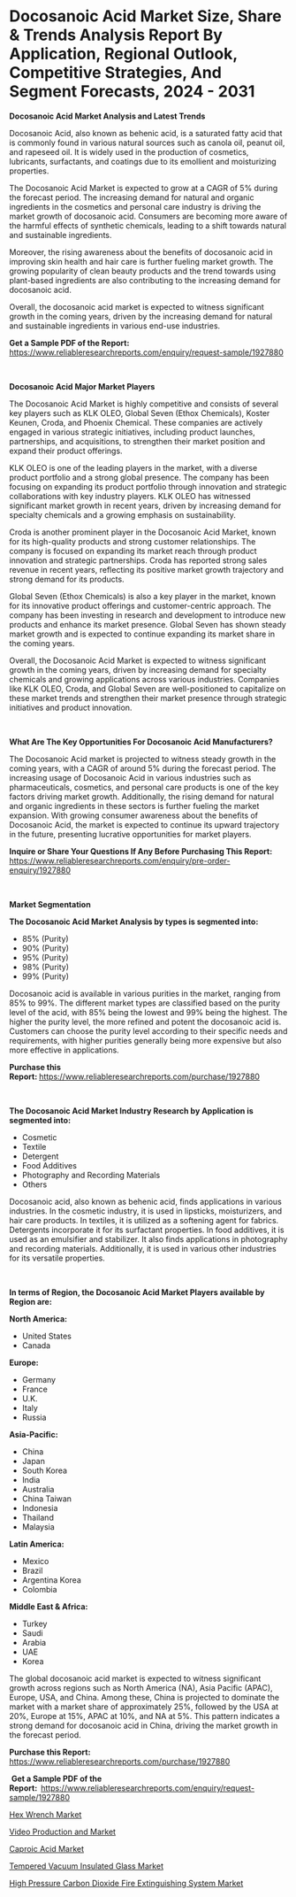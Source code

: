 <p><h1>Docosanoic Acid Market Size, Share & Trends Analysis Report By Application, Regional Outlook, Competitive Strategies, And Segment Forecasts, 2024 - 2031</h1></p><p><strong>Docosanoic Acid Market Analysis and Latest Trends</strong></p>
<p><p>Docosanoic Acid, also known as behenic acid, is a saturated fatty acid that is commonly found in various natural sources such as canola oil, peanut oil, and rapeseed oil. It is widely used in the production of cosmetics, lubricants, surfactants, and coatings due to its emollient and moisturizing properties.</p><p>The Docosanoic Acid Market is expected to grow at a CAGR of 5% during the forecast period. The increasing demand for natural and organic ingredients in the cosmetics and personal care industry is driving the market growth of docosanoic acid. Consumers are becoming more aware of the harmful effects of synthetic chemicals, leading to a shift towards natural and sustainable ingredients.</p><p>Moreover, the rising awareness about the benefits of docosanoic acid in improving skin health and hair care is further fueling market growth. The growing popularity of clean beauty products and the trend towards using plant-based ingredients are also contributing to the increasing demand for docosanoic acid.</p><p>Overall, the docosanoic acid market is expected to witness significant growth in the coming years, driven by the increasing demand for natural and sustainable ingredients in various end-use industries.</p></p>
<p><strong>Get a Sample PDF of the Report:&nbsp;</strong> <a href="https://www.reliableresearchreports.com/enquiry/request-sample/1927880">https://www.reliableresearchreports.com/enquiry/request-sample/1927880</a></p>
<p>&nbsp;</p>
<p><strong>Docosanoic Acid Major Market Players</strong></p>
<p><p>The Docosanoic Acid Market is highly competitive and consists of several key players such as KLK OLEO, Global Seven (Ethox Chemicals), Koster Keunen, Croda, and Phoenix Chemical. These companies are actively engaged in various strategic initiatives, including product launches, partnerships, and acquisitions, to strengthen their market position and expand their product offerings.</p><p>KLK OLEO is one of the leading players in the market, with a diverse product portfolio and a strong global presence. The company has been focusing on expanding its product portfolio through innovation and strategic collaborations with key industry players. KLK OLEO has witnessed significant market growth in recent years, driven by increasing demand for specialty chemicals and a growing emphasis on sustainability.</p><p>Croda is another prominent player in the Docosanoic Acid Market, known for its high-quality products and strong customer relationships. The company is focused on expanding its market reach through product innovation and strategic partnerships. Croda has reported strong sales revenue in recent years, reflecting its positive market growth trajectory and strong demand for its products.</p><p>Global Seven (Ethox Chemicals) is also a key player in the market, known for its innovative product offerings and customer-centric approach. The company has been investing in research and development to introduce new products and enhance its market presence. Global Seven has shown steady market growth and is expected to continue expanding its market share in the coming years.</p><p>Overall, the Docosanoic Acid Market is expected to witness significant growth in the coming years, driven by increasing demand for specialty chemicals and growing applications across various industries. Companies like KLK OLEO, Croda, and Global Seven are well-positioned to capitalize on these market trends and strengthen their market presence through strategic initiatives and product innovation.</p></p>
<p>&nbsp;</p>
<p><strong>What Are The Key Opportunities For Docosanoic Acid Manufacturers?</strong></p>
<p><p>The Docosanoic Acid market is projected to witness steady growth in the coming years, with a CAGR of around 5% during the forecast period. The increasing usage of Docosanoic Acid in various industries such as pharmaceuticals, cosmetics, and personal care products is one of the key factors driving market growth. Additionally, the rising demand for natural and organic ingredients in these sectors is further fueling the market expansion. With growing consumer awareness about the benefits of Docosanoic Acid, the market is expected to continue its upward trajectory in the future, presenting lucrative opportunities for market players.</p></p>
<p><strong>Inquire or Share Your Questions If Any Before Purchasing This Report:</strong> <a href="https://www.reliableresearchreports.com/enquiry/pre-order-enquiry/1927880">https://www.reliableresearchreports.com/enquiry/pre-order-enquiry/1927880</a></p>
<p>&nbsp;</p>
<p><strong>Market Segmentation</strong></p>
<p><strong>The Docosanoic Acid Market Analysis by types is segmented into:</strong></p>
<p><ul><li>85% (Purity)</li><li>90% (Purity)</li><li>95% (Purity)</li><li>98% (Purity)</li><li>99% (Purity)</li></ul></p>
<p><p>Docosanoic acid is available in various purities in the market, ranging from 85% to 99%. The different market types are classified based on the purity level of the acid, with 85% being the lowest and 99% being the highest. The higher the purity level, the more refined and potent the docosanoic acid is. Customers can choose the purity level according to their specific needs and requirements, with higher purities generally being more expensive but also more effective in applications.</p></p>
<p><strong>Purchase this Report:&nbsp;</strong><a href="https://www.reliableresearchreports.com/purchase/1927880">https://www.reliableresearchreports.com/purchase/1927880</a></p>
<p>&nbsp;</p>
<p><strong>The Docosanoic Acid Market Industry Research by Application is segmented into:</strong></p>
<p><ul><li>Cosmetic</li><li>Textile</li><li>Detergent</li><li>Food Additives</li><li>Photography and Recording Materials</li><li>Others</li></ul></p>
<p><p>Docosanoic acid, also known as behenic acid, finds applications in various industries. In the cosmetic industry, it is used in lipsticks, moisturizers, and hair care products. In textiles, it is utilized as a softening agent for fabrics. Detergents incorporate it for its surfactant properties. In food additives, it is used as an emulsifier and stabilizer. It also finds applications in photography and recording materials. Additionally, it is used in various other industries for its versatile properties.</p></p>
<p>&nbsp;</p>
<p><strong>In terms of Region, the Docosanoic Acid Market Players available by Region are:</strong></p>
<p>
    <p> <strong> North America: </strong>
        <ul>
            <li>United States</li>
            <li>Canada</li>
        </ul>
        </p> 
    <p> <strong> Europe: </strong>
        <ul>
            <li>Germany</li>
            <li>France</li>
            <li>U.K.</li>
            <li>Italy</li>
            <li>Russia</li>
        </ul>
        </p> 
    <p> <strong> Asia-Pacific: </strong>
        <ul>
            <li>China</li>
            <li>Japan</li>
            <li>South Korea</li>
            <li>India</li>
            <li>Australia</li>
            <li>China Taiwan</li>
            <li>Indonesia</li>
            <li>Thailand</li>
            <li>Malaysia</li>
        </ul>
        </p> 
    <p> <strong> Latin America: </strong>
        <ul>
            <li>Mexico</li>
            <li>Brazil</li>
            <li>Argentina Korea</li>
            <li>Colombia</li>
        </ul>
        </p> 
    <p> <strong> Middle East & Africa: </strong>
        <ul>
            <li>Turkey</li>
            <li>Saudi</li>
            <li>Arabia</li>
            <li>UAE</li>
            <li>Korea</li>
        </ul>
    </p>
    </p>
<p><p>The global docosanoic acid market is expected to witness significant growth across regions such as North America (NA), Asia Pacific (APAC), Europe, USA, and China. Among these, China is projected to dominate the market with a market share of approximately 25%, followed by the USA at 20%, Europe at 15%, APAC at 10%, and NA at 5%. This pattern indicates a strong demand for docosanoic acid in China, driving the market growth in the forecast period.</p></p>
<p><strong>Purchase this Report: </strong><a href="https://www.reliableresearchreports.com/purchase/1927880">https://www.reliableresearchreports.com/purchase/1927880</a></p>
<p>&nbsp;<strong>Get a Sample PDF of the Report:&nbsp;&nbsp;</strong><a href="https://www.reliableresearchreports.com/enquiry/request-sample/1927880">https://www.reliableresearchreports.com/enquiry/request-sample/1927880</a></p>
<p><strong></strong></p>
<p><p><a href="https://view.publitas.com/reportprime-1/hex-wrench-market-research-report-the-key-to-successful-business-strategy-forecasted-for-period-from-2024-2031/">Hex Wrench Market</a></p><p><a href="https://issuu.com/reportprime-2/docs/video-production-and-market-size-2030.pptx">Video Production and Market</a></p><p><a href="https://github.com/mancsybtousav/Market-Research-Report-List-1/blob/main/caproic-acid-market.md">Caproic Acid Market</a></p><p><a href="https://view.publitas.com/reportprime-1/tempered-vacuum-insulated-glass-market-growth-market-trends-covid-19-impact-and-forecasts-for-period-from-2024-2031/">Tempered Vacuum Insulated Glass Market</a></p><p><a href="https://lydian-appliance-61d.notion.site/High-Pressure-Carbon-Dioxide-Fire-Extinguishing-System-Market-Share-Market-New-Trends-Analysis-Rep-1165b1686bf54edeb34271a505440dd5">High Pressure Carbon Dioxide Fire Extinguishing System Market</a></p></p>